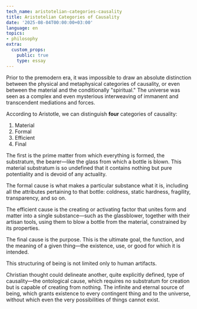 ```yaml
---
tech_name: aristotelian-categories-causality
title: Aristotelian Categories of Causality
date: '2025-08-04T00:00:00+03:00'
language: en
topics:
- philosophy
extra:
  custom_props:
    public: true
    type: essay
---
```


Prior to the premodern era, it was impossible to draw an absolute distinction between the physical and metaphysical categories of causality, or even between the material and the conditionally "spiritual." The universe was seen as a complex and even mysterious interweaving of immanent and transcendent mediations and forces.

According to Aristotle, we can distinguish **four** categories of causality:
1. Material
2. Formal
3. Efficient
4. Final

The first is the prime matter from which everything is formed, the substratum, the bearer—like the glass from which a bottle is blown. This material substratum is so undefined that it contains nothing but pure potentiality and is devoid of any actuality.

The formal cause is what makes a particular substance what it is, including all the attributes pertaining to that bottle: coldness, static hardness, fragility, transparency, and so on.

The efficient cause is the creating or activating factor that unites form and matter into a single substance—such as the glassblower, together with their artisan tools, using them to blow a bottle from the material, constrained by its properties.

The final cause is the purpose. This is the ultimate goal, the function, and the meaning of a given thing—the existence, use, or good for which it is intended.

This structuring of being is not limited only to human artifacts.

Christian thought could delineate another, quite explicitly defined, type of causality—the ontological cause, which requires no substratum for creation but is capable of creating from nothing. The infinite and eternal source of being, which grants existence to every contingent thing and to the universe, without which even the very possibilities of things cannot exist.